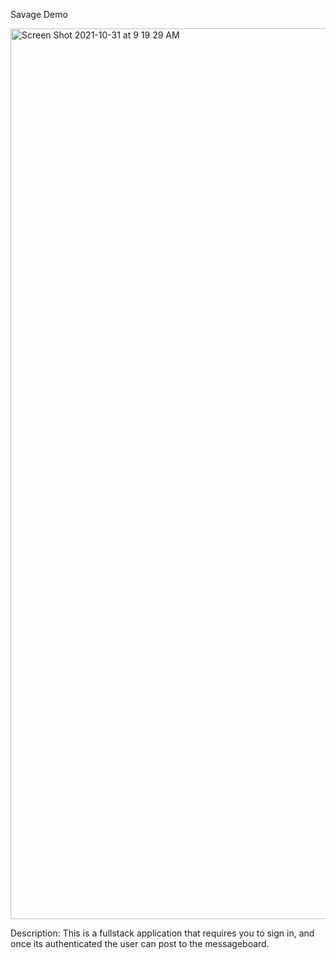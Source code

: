 Savage Demo

<img width="1425" alt="Screen Shot 2021-10-31 at 9 19 29 AM" src="https://user-images.githubusercontent.com/88952205/139585618-ce5f618d-dd26-42f3-ab7b-029f8abb83b5.png">

Description: This is a fullstack application that requires you to sign in, and once its authenticated the user can post to the messageboard.
